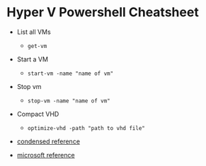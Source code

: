 <!-- permalink: 5df923d5f2f8607acc1e51c3c7a85e55 DO NOT DELETE OR EDIT THIS LINE -->
# Hyper V Powershell Cheatsheet

* List all VMs
	* `get-vm`

* Start a VM
	* `start-vm -name "name of vm"`

* Stop vm
	* `stop-vm -name "name of vm"`

* Compact VHD
	* `optimize-vhd -path "path to vhd file"`

* [condensed reference](http://www.altaro.com/hyper-v/10-awesome-hyper-v-cmdlets/)
* [microsoft reference][1]

[1]:https://technet.microsoft.com/en-us/library/hh848559(v=wps.630).aspx

